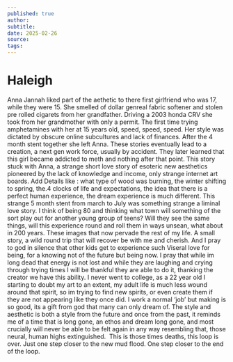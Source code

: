 ```yaml
---
published: true
author: 
subtitle: 
date: 2025-02-26
source: 
tags: 
---
```


# Haleigh

Anna Jannah liked part of the aethetic to there first girlfriend who was 17, while they were 15. She smelled of dollar genreal fabric softener and stolen pre rolled cigarets from her grandfather. Driving a 2003 honda CRV she took from her grandmother with only a permit. The first time trying amphetamines with her at 15 years old, speed, speed, speed. Her style was dictated by obscure online subcultures and lack of finances. After the 4 month stent together she left Anna. These stories eventually lead to a creation, a next gen work force, usually by accident. They later learned that this girl became addicted to meth and nothing after that point. This story stuck with Anna, a strange short love story of esoteric new aesthetics pioneered by the lack of knowledge and income, only strange internet art boards. Add Details like : what type of wood was burning, the winter shifting to spring, the.4 clocks of life and expectations, the idea that there is a perfect human experience, the dream experience is much different. This strange 5 month stent from march to July was something strange a liminal love story. I think of being 80 and thinking what town will something of the sort play out for another young group of teens? Will they see the same things, will this experience round and roll them in ways unsean, what about in 200 years. These images that now pervade the rest of my life. A small story, a wild round trip that will recover be with me and cherish. And I pray to god in silence that other kids get to experience such Viseral love for being, for a knowing not of the future but being now. I pray that while im long dead that energy is not lost and while they are laughing and crying through trying times I will be thankful they are able to do it, thanking the creator we have this ability. I never went to college, as a 22 year old I starting to doubt my art to an extent, my adult life is much less wound around that spirit, so im trying to find new spirits, or even create them if they are not appearing like they once did. I work a normal ‘job’ but making is so good, its a gift from god that many can only dream of. The style and aesthetic is both a style from the future and once from the past, it reminds me of a time that is long gone, an ethos and dream long gone, and most crucially will never be able to be felt again in any way resembling that, those neural, human highs extinguished.  This is those times deaths, this loop is over. Just one step closer to the new mud flood. One step closer to the end of the loop.
